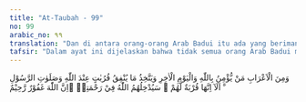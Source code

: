 ```yaml
---
title: "At-Taubah - 99"
no: 99
arabic_no: ٩٩
translation: "Dan di antara orang-orang Arab Badui itu ada yang beriman kepada Allah dan hari kemudian, dan memandang apa yang diinfakkannya (di jalan Allah) sebagai jalan mendekatkan kepada Allah dan sebagai jalan untuk (memperoleh) doa Rasul. Ketahuilah, sesungguhnya infak itu suatu jalan bagi mereka untuk mendekatkan diri (kepada Allah). Kelak Allah akan memasukkan mereka ke dalam rahmat (surga)-Nya; sesungguhnya Allah Maha Pengampun, Maha Penyayang."
tafsir: "Dalam ayat ini dijelaskan bahwa tidak semua orang Arab Badui mempunyai sifat-sifat kekufuran dan kemunafikan seperti tersebut di atas. Bahkan sebagian dari mereka itu orang-orang yang beriman kepada Allah dan hari akhir, dengan keimanan yang teguh. Mereka yakin tentang kemahakuasaan Allah atas semua makhluk-Nya, dan yakin pula tentang adanya hari akhir, di mana setiap orang akan menerima balasan atas semua perbuatan yang telah dilakukannya selama hidup di dunia.\n\nDi samping keimanan kepada Allah dan hari akhir, mereka juga menginfakkan harta mereka di jalan Allah. Apa yang mereka infakkan itu mereka pandang sebagai suatu jalan atau cara untuk mendekatkan diri kepada Allah dan untuk mendapatkan doa Rasulullah saw, karena Rasulullah senantiasa mendoakan kebaikan untuk orang-orang yang suka bersedekah dan menginfakkan harta bendanya di jalan Allah. Rasulullah saw juga selalu memohonkan ampun kepada Allah untuk mereka. Doa kepada Allah adalah suatu perbuatan baik yang dapat dilakukan oleh seseorang untuk memintakan manfaat kepada Allah bagi orang lain. Misalnya doa dari anak yang saleh untuk ibu bapaknya. Menurut keterangan Mujahid, orang-orang yang dimaksudkan dalam ayat ini adalah Bani Muqrin dari kabilah Muzayyanah.\n\nSelanjutnya ayat ini menjelaskan bahwa keimanan dan keikhlasan mereka serta infak yang mereka berikan dengan niat yang suci diterima Allah sebagai amal saleh yang bisa mendekatkan diri mereka kepada-Nya, Allah akan memberikan pahala kepada mereka, yaitu dengan mengaruniakan kepada mereka rahmat yang khusus diberikannya kepada orang-orang yang diridai-Nya, berupa petunjuk ke jalan yang lurus yang harus mereka tempuh agar mereka bisa masuk surga Jannatun-na'im. Di sini mereka akan hidup bahagia dalam naungan rahmat dan kasih sayang-Nya.\n\nAdanya orang-orang Arab Badui yang beriman kepada Allah dan Rasul-Nya karena menggunakan pikiran dan hati nurani, menunjukkan betapa rendahnya kedudukan orang-orang kafir dan orang-orang munafik yang berdiam di kota-kota yang selalu hidup bergaul dengan orang-orang pandai dan mendengar pelajaran-pelajaran yang baik, namun hati mereka tetap tertutup tidak mau beriman.\n\nPada akhir ayat ini ditegaskan bahwa rahmat Allah dan ampunan-Nya amat luas untuk orang-orang yang ikhlas dalam beramal. Allah akan mengampuni mereka dari dosa-dosa dan kelalaian yang telah mereka perbuat. Allah akan menunjukkan mereka kepada perbuatan yang baik dan kebahagiaan di dunia dan di akhirat."
---
```


وَمِنَ الْاَعْرَابِ مَنْ يُّؤْمِنُ بِاللّٰهِ وَالْيَوْمِ الْاٰخِرِ وَيَتَّخِذُ مَا يُنْفِقُ قُرُبٰتٍ عِنْدَ اللّٰهِ وَصَلَوٰتِ الرَّسُوْلِ ۗ اَلَآ اِنَّهَا قُرْبَةٌ لَّهُمْ ۗ سَيُدْخِلُهُمُ اللّٰهُ فِيْ رَحْمَتِهٖ ۗاِنَّ اللّٰهَ غَفُوْرٌ رَّحِيْمٌ ࣖ
